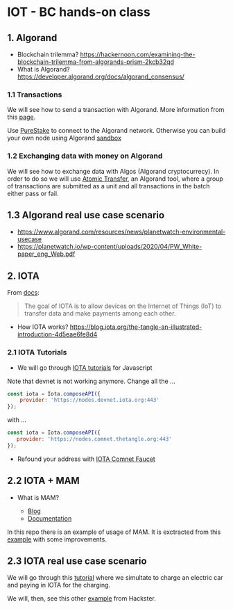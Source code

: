 # IOT - BC hands-on class

## 1. Algorand

* Blockchain trilemma? https://hackernoon.com/examining-the-blockchain-trilemma-from-algorands-prism-2kcb32qd
* What is Algorand?  https://developer.algorand.org/docs/algorand_consensus/

### 1.1 Transactions 

We will see how to send a transaction with Algorand. More information from this [page](https://developer.algorand.org/docs/build-apps/hello_world/).

Use [PureStake](https://www.purestake.com/) to connect to the Algorand network. Otherwise you can build your own node using Algorand [sandbox](https://github.com/algorand/sandbox)

### 1.2 Exchanging data with money on Algorand

We will see how to exchange data with Algos (Algorand cryptocurrecy). In order to do so we will use [Atomic Transfer](https://developer.algorand.org/docs/features/atomic_transfers/), an Algorand tool, where a group of transactions are submitted as a unit and all transactions in the batch either pass or fail.

## 1.3 Algorand real use case scenario

* https://www.algorand.com/resources/news/planetwatch-environmental-usecase
* https://planetwatch.io/wp-content/uploads/2020/04/PW_White-paper_eng_Web.pdf

## 2. IOTA

From [docs](https://docs.iota.org/docs/getting-started/0.1/references/quickstart-dev-handbook#iota-and-the-internet-of-things):

> The goal of IOTA is to allow devices on the Internet of Things (IoT) to transfer data and make payments among each other.

* How IOTA works? https://blog.iota.org/the-tangle-an-illustrated-introduction-4d5eae6fe8d4

### 2.1 IOTA Tutorials

* We will go through [IOTA tutorials](https://docs.iota.org/docs/client-libraries/0.1/how-to-guides/js/get-started) for Javascript

Note that devnet is not working anymore. Change all the ...

``` javascript
const iota = Iota.composeAPI({
    provider: 'https://nodes.devnet.iota.org:443'
});
```

with ... 

``` javascript
const iota = Iota.composeAPI({
   provider: 'https://nodes.comnet.thetangle.org:443'
});
```

* Refound your address with [IOTA Comnet Faucet](https://faucet.comnet.einfachiota.de/#/)


## 2.2 IOTA + MAM

* What is MAM? 

  * [Blog](https://blog.iota.org/introducing-masked-authenticated-messaging-e55c1822d50e)
  * [Documentation](https://docs.iota.org/docs/client-libraries/0.1/mam/introduction/overview)

In this repo there is an example of usage of MAM. It is exctracted from this [example](https://gitlab.com/antonionardella/boschxdkmqttiotamam) with some improvements.

## 2.3 IOTA real use case scenario

We will go through this [tutorial](https://high-mobility.com/5LZy/blueprints/QYLJ/charging-payment-blueprint) where we simultate to charge an electric car and paying in IOTA for the charging.

We will, then, see this other [example](https://www.hackster.io/l3wi/pay-per-coffee-a6e55f) from Hackster.
